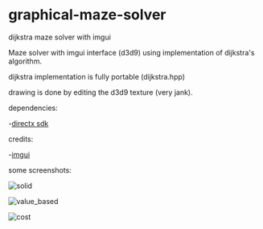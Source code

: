 # graphical-maze-solver
dijkstra maze solver with imgui

Maze solver with imgui interface (d3d9) using implementation of dijkstra's algorithm.

dijkstra implementation is fully portable (dijkstra.hpp)

drawing is done by editing the d3d9 texture (very jank).

dependencies:

-[directx sdk](https://www.microsoft.com/en-ca/download/details.aspx?id=6812)



credits:

-[imgui](https://github.com/ocornut/imgui)


some screenshots:

![solid](https://i.imgur.com/tMB9yyN.png "solid path color example")

![value_based](https://i.imgur.com/u1FLptr.png "value based path color example")

![cost](https://i.imgur.com/i5U9z9b.png "cost map example")
